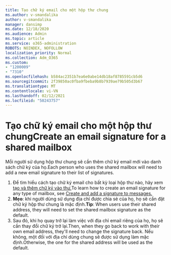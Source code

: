 ```yaml
---
title: Tạo chữ ký email cho một hộp thư chung
ms.author: v-smandalika
author: v-smandalika
manager: dansimp
ms.date: 12/18/2020
ms.audience: Admin
ms.topic: article
ms.service: o365-administration
ROBOTS: NOINDEX, NOFOLLOW
localization_priority: Normal
ms.collection: Adm_O365
ms.custom:
- "1200009"
- "7310"
ms.openlocfilehash: b584ac2351b7ea6e0abe14db18af8785591cb5d6
ms.sourcegitcommit: 2f39850ac0fba9fbeba9b8b7939ae79b505d3b67
ms.translationtype: MT
ms.contentlocale: vi-VN
ms.lasthandoff: 02/12/2021
ms.locfileid: "50243757"
---
```

# <a name="create-an-email-signature-for-a-shared-mailbox"></a><span data-ttu-id="989ad-102">Tạo chữ ký email cho một hộp thư chung</span><span class="sxs-lookup"><span data-stu-id="989ad-102">Create an email signature for a shared mailbox</span></span>

<span data-ttu-id="989ad-103">Mỗi người sử dụng hộp thư chung sẽ cần thêm chữ ký email mới vào danh sách chữ ký của họ.</span><span class="sxs-lookup"><span data-stu-id="989ad-103">Each person who uses the shared mailbox will need to add a new email signature to their list of signatures.</span></span>

1. <span data-ttu-id="989ad-104">Để tìm hiểu cách tạo chữ ký email cho bất kỳ loại hộp thư nào, hãy xem [tạo và thêm chữ ký vào thư.](https://support.office.com/article/8ee5d4f4-68fd-464a-a1c1-0e1c80bb27f2)</span><span class="sxs-lookup"><span data-stu-id="989ad-104">To learn how to create an email signature for any type of mailbox, see [Create and add a signature to messages.](https://support.office.com/article/8ee5d4f4-68fd-464a-a1c1-0e1c80bb27f2)</span></span>
2. <span data-ttu-id="989ad-105">**Mẹo**: khi người dùng sử dụng địa chỉ được chia sẻ của họ, họ sẽ cần đặt chữ ký hộp thư chung là mặc định.</span><span class="sxs-lookup"><span data-stu-id="989ad-105">**Tip**: When users use their shared address, they will need to set the shared mailbox signature as the default.</span></span>
3. <span data-ttu-id="989ad-106">Sau đó, khi họ quay trở lại làm việc với địa chỉ email riêng của họ, họ sẽ cần thay đổi chữ ký trở lại.</span><span class="sxs-lookup"><span data-stu-id="989ad-106">Then, when they go back to work with their own email address, they'll need to change the signature back.</span></span> <span data-ttu-id="989ad-107">Nếu không, một đối với địa chỉ dùng chung sẽ được sử dụng làm mặc định.</span><span class="sxs-lookup"><span data-stu-id="989ad-107">Otherwise, the one for the shared address will be used as the default.</span></span>
